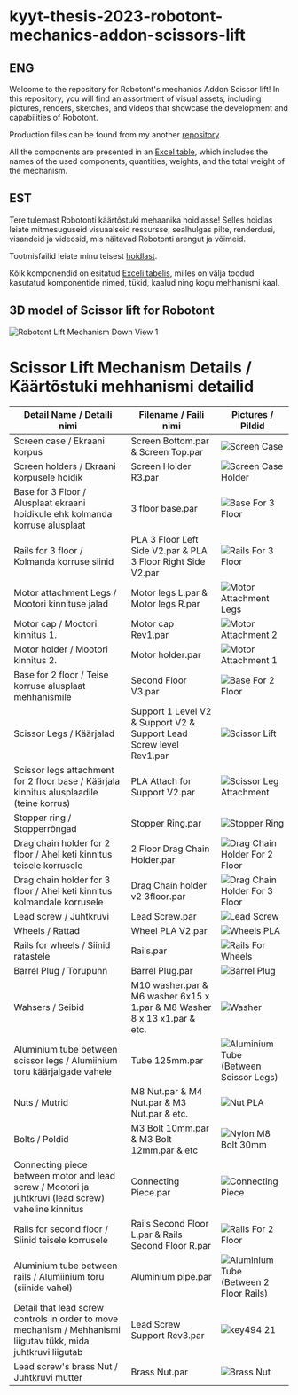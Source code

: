 # kyyt-thesis-2023-robotont-mechanics-addon-scissors-lift
## ENG
Welcome to the repository for Robotont's mechanics Addon Scissor lift! In this repository, you will find an assortment of visual assets, including pictures, renders, sketches, and videos that showcase the development and capabilities of Robotont.  

Production files can be found from my another [repository](https://github.com/robotont/robotont-mechanics-addon-scissors-lift).  

All the components are presented in an [Excel table](https://github.com/ut-ims-robotics/kyyt-thesis-2023-robotont-mechanics-addon-scissors-lift/blob/main/Robotont's%20Scissor%20Lift%20Component%20BOM.pdf), which includes the names of the used components, quantities, weights, and the total weight of the mechanism.

## EST 
Tere tulemast Robotonti käärtõstuki mehaanika hoidlasse! Selles hoidlas leiate mitmesuguseid visuaalseid ressursse, sealhulgas pilte, renderdusi, visandeid ja videosid, mis näitavad Robotonti arengut ja võimeid.

Tootmisfailid leiate minu teisest [hoidlast](https://github.com/robotont/robotont-mechanics-addon-scissors-lift).

Kõik komponendid on esitatud [Exceli tabelis](https://github.com/ut-ims-robotics/kyyt-thesis-2023-robotont-mechanics-addon-scissors-lift/blob/main/Robotont's%20Scissor%20Lift%20Component%20BOM.pdf), milles on välja toodud kasutatud komponentide nimed, tükid, kaalud ning kogu mehhanismi kaal.

## 3D model of Scissor lift for Robotont 
![Robotont Lift Mechanism Down View 1](https://github.com/ut-ims-robotics/kyyt-thesis-2023-robotont-mechanics-addon-scissors-lift/assets/90620421/c4a399f6-e8d9-4edb-95b2-81b29373a37f)

# Scissor Lift Mechanism Details / Käärtõstuki mehhanismi detailid
| Detail Name / Detaili nimi | Filename / Faili nimi | Pictures / Pildid |
| -------------- | -------------- |-------------- |
| Screen case / Ekraani korpus | Screen Bottom.par & Screen Top.par  |  ![Screen Case](https://github.com/ut-ims-robotics/kyyt-thesis-2023-robotont-mechanics-addon-scissors-lift/assets/90620421/26521b46-c029-499f-8c1d-b05361c68eb9) |
| Screen holders / Ekraani korpusele hoidik | Screen Holder R3.par  |![Screen Case Holder](https://github.com/ut-ims-robotics/kyyt-thesis-2023-robotont-mechanics-addon-scissors-lift/assets/90620421/f54e82a7-7ace-41e3-a0a6-d3b2ff30d9f7) |
| Base for 3 Floor / Alusplaat ekraani hoidikule ehk kolmanda korruse alusplaat | 3 floor base.par | ![Base For 3 Floor](https://github.com/ut-ims-robotics/kyyt-thesis-2023-robotont-mechanics-addon-scissors-lift/assets/90620421/2693b268-4883-4283-9b5e-9e6c9ab8cb5a) |
| Rails for 3 floor / Kolmanda korruse siinid | PLA 3 Floor Left Side V2.par & PLA 3 Floor Right Side V2.par  | ![Rails For 3 Floor](https://github.com/ut-ims-robotics/kyyt-thesis-2023-robotont-mechanics-addon-scissors-lift/assets/90620421/9375cffe-5ceb-43ee-8cdf-d57f27ff65a8) |
| Motor attachment Legs / Mootori kinnituse jalad | Motor legs L.par & Motor legs R.par | ![Motor Attachment Legs](https://github.com/ut-ims-robotics/kyyt-thesis-2023-robotont-mechanics-addon-scissors-lift/assets/90620421/3894e214-e6e6-4a27-b29a-efe66a592368) |
| Motor cap / Mootori kinnitus 1. | Motor cap Rev1.par | ![Motor Attachment 2](https://github.com/ut-ims-robotics/kyyt-thesis-2023-robotont-mechanics-addon-scissors-lift/assets/90620421/ce2fa9b7-4341-4fe0-9c18-ee89be9ab2ba) |
| Motor holder / Mootori kinnitus 2. | Motor holder.par | ![Motor Attachment 1](https://github.com/ut-ims-robotics/kyyt-thesis-2023-robotont-mechanics-addon-scissors-lift/assets/90620421/0e01c6a1-9d25-41cc-b116-82b21f9b39ee) |
| Base for 2 floor / Teise korruse alusplaat mehhanismile | Second Floor V3.par | ![Base For 2 Floor](https://github.com/ut-ims-robotics/kyyt-thesis-2023-robotont-mechanics-addon-scissors-lift/assets/90620421/3ec5233d-df44-4113-908d-549dd8162e86) |
| Scissor Legs / Käärjalad | Support 1 Level V2 & Support V2 & Support Lead Screw level Rev1.par | ![Scissor Lift](https://github.com/ut-ims-robotics/kyyt-thesis-2023-robotont-mechanics-addon-scissors-lift/assets/90620421/3f0a4f31-38e6-41b0-ab55-a0e1dc4de5b0) |
| Scissor legs attachment for 2 floor base / Käärjala kinnitus alusplaadile (teine korrus) | PLA Attach for Support V2.par | ![Scissor Leg Attachment](https://github.com/ut-ims-robotics/kyyt-thesis-2023-robotont-mechanics-addon-scissors-lift/assets/90620421/4c3d4d4e-2b4f-418b-bf0b-1cacb0f36eda) |
| Stopper ring / Stopperrõngad | Stopper Ring.par | ![Stopper Ring](https://github.com/ut-ims-robotics/kyyt-thesis-2023-robotont-mechanics-addon-scissors-lift/assets/90620421/ee929b01-9401-4646-8618-005a6c200054) |
| Drag chain holder for 2 floor / Ahel keti kinnitus teisele korrusele | 2 Floor Drag Chain Holder.par |  ![Drag Chain Holder For 2 Floor](https://github.com/ut-ims-robotics/kyyt-thesis-2023-robotont-mechanics-addon-scissors-lift/assets/90620421/975ad52e-3dcb-440c-914c-b9d7cc147191) |
|  Drag chain holder for 3 floor / Ahel keti kinnitus kolmandale korrusele | Drag Chain holder v2 3floor.par | ![Drag Chain Holder For 3 Floor](https://github.com/ut-ims-robotics/kyyt-thesis-2023-robotont-mechanics-addon-scissors-lift/assets/90620421/06e1a0da-ec09-4cde-90b5-eb9aacf047fc) |
| Lead screw / Juhtkruvi | Lead Screw.par |  ![Lead Screw](https://github.com/ut-ims-robotics/kyyt-thesis-2023-robotont-mechanics-addon-scissors-lift/assets/90620421/3dec2ac6-a763-45ca-b7e8-3be3dc3e0cef) |
| Wheels / Rattad | Wheel PLA V2.par  |  ![Wheels PLA](https://github.com/ut-ims-robotics/kyyt-thesis-2023-robotont-mechanics-addon-scissors-lift/assets/90620421/93e71930-7689-48bf-b33f-3681030b8cdf)  |
| Rails for wheels / Siinid ratastele | Rails.par | ![Rails For Wheels](https://github.com/ut-ims-robotics/kyyt-thesis-2023-robotont-mechanics-addon-scissors-lift/assets/90620421/36b5d1b8-4590-4941-b0ce-7ec01580566b) |
| Barrel Plug / Torupunn | Barrel Plug.par | ![Barrel Plug](https://github.com/ut-ims-robotics/kyyt-thesis-2023-robotont-mechanics-addon-scissors-lift/assets/90620421/0001f575-bba6-426d-bf20-4d9baeb34d54) |
| Wahsers / Seibid | M10 washer.par & M6 washer  6x15 x 1.par & M8 Washer 8 x 13 x1.par & etc. | ![Washer](https://github.com/ut-ims-robotics/kyyt-thesis-2023-robotont-mechanics-addon-scissors-lift/assets/90620421/bb7ec112-ec30-4c25-9fe2-ea25ebc62746) |
| Aluminium tube between scissor legs / Alumiinium toru käärjalgade vahele | Tube 125mm.par |  ![Aluminium Tube (Between Scissor Legs) ](https://github.com/ut-ims-robotics/kyyt-thesis-2023-robotont-mechanics-addon-scissors-lift/assets/90620421/ed73de07-7996-46b0-9f08-bcddaba1e515) |
| Nuts / Mutrid | M8 Nut.par & M4 Nut.par & M3 Nut.par & etc.| ![Nut PLA](https://github.com/ut-ims-robotics/kyyt-thesis-2023-robotont-mechanics-addon-scissors-lift/assets/90620421/97d7ce35-069b-4bbc-a26e-8f001120b25a) |
| Bolts / Poldid |  M3 Bolt 10mm.par & M3 Bolt 12mm.par & etc | ![Nylon M8 Bolt 30mm](https://github.com/ut-ims-robotics/kyyt-thesis-2023-robotont-mechanics-addon-scissors-lift/assets/90620421/c690c704-ac81-4959-bdcc-68ffbc3d5724) |
| Connecting piece between motor and lead screw / Mootori ja juhtkruvi (lead screw) vaheline kinnitus | Connecting Piece.par | ![Connecting Piece](https://github.com/ut-ims-robotics/kyyt-thesis-2023-robotont-mechanics-addon-scissors-lift/assets/90620421/6e5eae3c-973a-4c27-85d1-119555d773c8) |
| Rails for second floor / Siinid teisele korrusele | Rails Second Floor L.par & Rails Second Floor R.par  | ![Rails For 2 Floor](https://github.com/ut-ims-robotics/kyyt-thesis-2023-robotont-mechanics-addon-scissors-lift/assets/90620421/0384744d-81d2-4e4e-a582-f61b9e79bb62) |
| Aluminium tube between rails / Alumiinium toru (siinide vahel) | Aluminium pipe.par | ![Aluminium Tube (Between 2 Floor Rails)](https://github.com/ut-ims-robotics/kyyt-thesis-2023-robotont-mechanics-addon-scissors-lift/assets/90620421/fe7c4e14-7baa-4cb3-9437-738577550a92)  |
| Detail that lead screw controls in order to move mechanism / Mehhanismi liigutav tükk, mida juhtkruvi liigutab | Lead Screw Support Rev3.par |  ![key494 21](https://github.com/ut-ims-robotics/kyyt-thesis-2023-robotont-mechanics-addon-scissors-lift/assets/90620421/511c9606-5188-4e28-b7c9-2db85826e7af) |
| Lead screw's brass Nut / Juhtkruvi mutter | Brass Nut.par |  ![Brass Nut](https://github.com/ut-ims-robotics/kyyt-thesis-2023-robotont-mechanics-addon-scissors-lift/assets/90620421/09b59dae-5386-47ab-8ab0-78bfd42f3b7f) |


